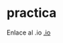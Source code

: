 # practica

Enlace al .io <a href="https://alfonsoolopez.github.io/practica/practica%20marcas%201%C2%BA%20Trimestre/index.html">.io</a>

